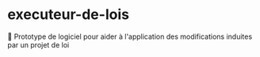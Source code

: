 # executeur-de-lois
🔫 Prototype de logiciel pour aider à l'application des modifications induites par un projet de loi
